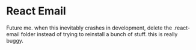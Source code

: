 # React Email

Future me. when this inevitably crashes in development, delete the .react-email folder instead of trying to reinstall a bunch of stuff. this is really buggy.

